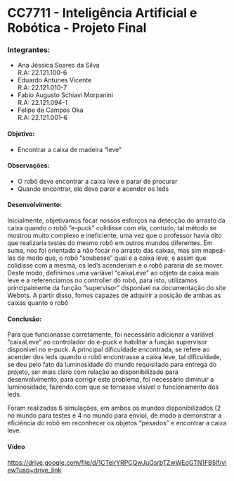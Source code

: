 # CC7711 - Inteligência Artificial e Robótica - Projeto Final

### Integrantes:

- Ana Jéssica Soares da Silva <br> R.A: 22.121.100-6
- Eduardo Antunes Vicente <br> R.A: 22.121.010-7
- Fabio Augusto Schiavi Morpanini <br> R.A: 22.121.094-1
- Felipe de Campos Oka <br> R.A: 22.121.001–6

#### Objetivo:
- Encontrar a caixa de madeira “leve”

#### Observações:
- O robô deve encontrar a caixa leve e parar de procurar <br>
- Quando encontrar, ele deve parar e acender os leds

#### Desenvolvimento:

Inicialmente, objetivamos focar nossos esforços na detecção do arrasto da caixa quando o robô “e-puck” colidisse com ela, contudo, tal método se mostrou muito complexo e ineficiente, uma vez que o professor havia dito que realizaria testes do mesmo robô em outros mundos diferentes. Em suma, nos foi orientado a não focar no arrasto das caixas, mas sim mapeá-las de modo que, o robô “soubesse” qual é a caixa leve, e assim que colidisse com a mesma, os led’s acenderiam e o robô pararia de se mover.
	Deste modo, definimos uma variável “caixaLeve” ao objeto da caixa mais leve e a referenciamos no controller do robô, para isto, utilizamos principalmente da função “supervisor” disponível na documentação do site Webots. A partir disso, fomos capazes de adquirir a posição de ambas as caixas quanto o robô

#### Conclusão:

Para que funcionasse corretamente, foi necessário adicionar a variável “caixaLeve” ao controlador do e-puck e habilitar a função supervisor disponível no e-puck. A principal dificuldade encontrada, se refere ao acender dos leds quando o robô encontrasse a caixa leve, tal dificuldade, se deu pelo fato da luminosidade do mundo requisitado para entrega do projeto, ser mais claro com relação ao disponibilizado para desenvolvimento, para corrigir este problema, foi necessário diminuir a luminosidade, fazendo com que se tornasse visível o funcionamento dos leds.

Foram realizadas 6 simulações, em ambos os mundos disponibilizados (2 no mundo para testes e 4 no mundo para envio), de modo a demonstrar a eficiência do robô em reconhecer os objetos “pesados” e encontrar a caixa leve.

#### Vídeo <br>
https://drive.google.com/file/d/1CTeirYRPCQwJuGsrbTZwWEoGTN1FB5lf/view?usp=drive_link
